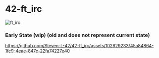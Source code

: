 # 42-ft_irc

![ft_irc](https://raw.githubusercontent.com/ayogun/42-project-badges/main/badges/ft_ircm.png)

### Early State (wip) (old and does not represent current state)

https://github.com/Steven-L-42/42-ft_irc/assets/102829233/45a84864-1fc9-4eae-847c-22fa74227e40

